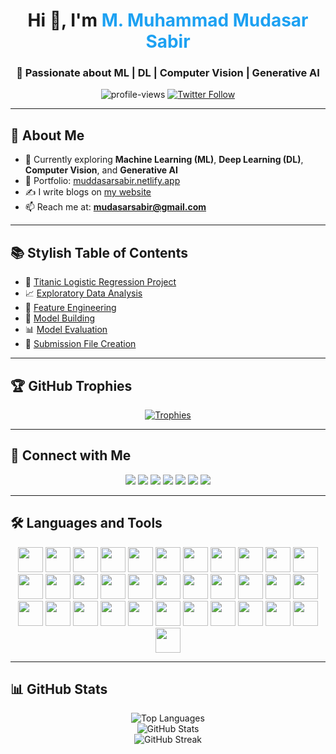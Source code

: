 <h1 align="center">Hi 👋, I'm <span style="color:#1DA1F2;">M. Muhammad Mudasar Sabir</span></h1>
<h3 align="center">🚀 Passionate about ML | DL | Computer Vision | Generative AI</h3>

<p align="center">
  <img src="https://komarev.com/ghpvc/?username=mudasarsabir&label=Profile%20Views&color=0e75b6&style=flat" alt="profile-views" />
  <a href="https://twitter.com/mudasarsabir" target="_blank">
    <img src="https://img.shields.io/twitter/follow/mudasarsabir?logo=twitter&style=for-the-badge" alt="Twitter Follow" />
  </a>
</p>

---

## 🧠 About Me

- 🔭 Currently exploring **Machine Learning (ML)**, **Deep Learning (DL)**, **Computer Vision**, and **Generative AI**
- 💼 Portfolio: [muddasarsabir.netlify.app](https://muddasarsabir.netlify.app/)
- ✍️ I write blogs on [my website](https://muddasarsabir.netlify.app/)
- 📫 Reach me at: **mudasarsabir@gmail.com**

---

## 📚 Stylish Table of Contents

- 🎯 [Titanic Logistic Regression Project](#-titanic-logistic-regression-project)
- 📈 [Exploratory Data Analysis](#-exploratory-data-analysis)
- 🔧 [Feature Engineering](#-feature-engineering)
- 🧪 [Model Building](#-model-building)
- 📊 [Model Evaluation](#-model-evaluation)
- 🧾 [Submission File Creation](#-submission-file-creation)

---

## 🏆 GitHub Trophies

<p align="center">
  <a href="https://github.com/ryo-ma/github-profile-trophy">
    <img src="https://github-profile-trophy.vercel.app/?username=mudasarsabir&theme=onedark&row=2&column=5" alt="Trophies" />
  </a>
</p>

---

## 🤝 Connect with Me

<p align="center">
  <a href="https://dev.to/muddasarsabir"><img src="https://img.shields.io/badge/DEV.to-0A0A0A?style=for-the-badge&logo=dev.to&logoColor=white"/></a>
  <a href="https://twitter.com/mudasarsabir"><img src="https://img.shields.io/badge/Twitter-1DA1F2?style=for-the-badge&logo=twitter&logoColor=white"/></a>
  <a href="https://linkedin.com/in/muddasarsabir"><img src="https://img.shields.io/badge/LinkedIn-0A66C2?style=for-the-badge&logo=linkedin&logoColor=white"/></a>
  <a href="https://fb.com/m.muddasarsabir"><img src="https://img.shields.io/badge/Facebook-1877F2?style=for-the-badge&logo=facebook&logoColor=white"/></a>
  <a href="https://medium.com/@mudasarsabir"><img src="https://img.shields.io/badge/Medium-12100E?style=for-the-badge&logo=medium&logoColor=white"/></a>
  <a href="https://github.com/mudasarsabir"><img src="https://img.shields.io/badge/GitHub-181717?style=for-the-badge&logo=github&logoColor=white"/></a>
  <a href="https://muddasarsabir.netlify.app/"><img src="https://img.shields.io/badge/Website-00C7B7?style=for-the-badge&logo=internet-explorer&logoColor=white"/></a>
</p>

---

## 🛠️ Languages and Tools

<p align="center">
  <img src="https://cdn.jsdelivr.net/gh/devicons/devicon/icons/python/python-original.svg" width="40" height="40"/>
  <img src="https://cdn.jsdelivr.net/gh/devicons/devicon/icons/tensorflow/tensorflow-original.svg" width="40" height="40"/>
  <img src="https://cdn.jsdelivr.net/gh/devicons/devicon/icons/pytorch/pytorch-original.svg" width="40" height="40"/>
  <img src="https://cdn.jsdelivr.net/gh/devicons/devicon/icons/opencv/opencv-original.svg" width="40" height="40"/>
  <img src="https://cdn.jsdelivr.net/gh/devicons/devicon/icons/docker/docker-original.svg" width="40" height="40"/>
  <img src="https://cdn.jsdelivr.net/gh/devicons/devicon/icons/git/git-original.svg" width="40" height="40"/>
  <img src="https://cdn.jsdelivr.net/gh/devicons/devicon/icons/javascript/javascript-original.svg" width="40" height="40"/>
  <img src="https://cdn.jsdelivr.net/gh/devicons/devicon/icons/linux/linux-original.svg" width="40" height="40"/>
  <img src="https://cdn.jsdelivr.net/gh/devicons/devicon/icons/java/java-original.svg" width="40" height="40"/>
  <img src="https://cdn.jsdelivr.net/gh/devicons/devicon/icons/cplusplus/cplusplus-original.svg" width="40" height="40"/>
  <img src="https://cdn.jsdelivr.net/gh/devicons/devicon/icons/mysql/mysql-original-wordmark.svg" width="40" height="40"/>
  <img src="https://cdn.jsdelivr.net/gh/devicons/devicon/icons/mongodb/mongodb-original-wordmark.svg" width="40" height="40"/>
  <img src="https://cdn.jsdelivr.net/gh/devicons/devicon/icons/php/php-original.svg" width="40" height="40"/>
  <img src="https://cdn.jsdelivr.net/gh/devicons/devicon/icons/gitlab/gitlab-original-wordmark.svg" width="40" height="40"/>
  <img src="https://cdn.jsdelivr.net/gh/devicons/devicon/icons/azure/azure-original-wordmark.svg" width="40" height="40"/>
  <img src="https://cdn.jsdelivr.net/gh/devicons/devicon/icons/aws/aws-original-wordmark.svg" width="40" height="40"/>
  <img src="https://cdn.jsdelivr.net/gh/devicons/devicon/icons/arduino/arduino-original-wordmark.svg" width="40" height="40"/>
  <img src="https://cdn.jsdelivr.net/gh/devicons/devicon/icons/bootstrap/bootstrap-original-wordmark.svg" width="40" height="40"/>
  <img src="https://cdn.jsdelivr.net/gh/devicons/devicon/icons/chartjs/chartjs-original.svg" width="40" height="40"/>
  <img src="https://cdn.jsdelivr.net/gh/devicons/devicon/icons/bash/bash-original.svg" width="40" height="40"/>
  <img src="https://cdn.jsdelivr.net/gh/devicons/devicon/icons/django/django-original-wordmark.svg" width="40" height="40"/>
  <img src="https://cdn.jsdelivr.net/gh/devicons/devicon/icons/firebase/firebase-plain-wordmark.svg" width="40" height="40"/>
  <img src="https://cdn.jsdelivr.net/gh/devicons/devicon/icons/flask/flask-original-wordmark.svg" width="40" height="40"/>
  <img src="https://cdn.jsdelivr.net/gh/devicons/devicon/icons/googlecloud/googlecloud-original-wordmark.svg" width="40" height="40"/>
  <img src="https://cdn.jsdelivr.net/gh/devicons/devicon/icons/heroku/heroku-original-wordmark.svg" width="40" height="40"/>
  <img src="https://cdn.jsdelivr.net/gh/devicons/devicon/icons/html5/html5-original-wordmark.svg" width="40" height="40"/>
  <img src="https://cdn.jsdelivr.net/gh/devicons/devicon/icons/css3/css3-original-wordmark.svg" width="40" height="40"/>
  <img src="https://cdn.jsdelivr.net/gh/devicons/devicon/icons/jekyll/jekyll-original-wordmark.svg" width="40" height="40"/>
  <img src="https://cdn.jsdelivr.net/gh/devicons/devicon/icons/jenkins/jenkins-original-wordmark.svg" width="40" height="40"/>
  <img src="https://cdn.jsdelivr.net/gh/devicons/devicon/icons/kubernetes/kubernetes-original-wordmark.svg" width="40" height="40"/>
  <img src="https://cdn.jsdelivr.net/gh/devicons/devicon/icons/materialize/materialize-original-wordmark.svg" width="40" height="40"/>
  <img src="https://cdn.jsdelivr.net/gh/devicons/devicon/icons/selenium/selenium-original-wordmark.svg" width="40" height="40"/>
  <img src="https://cdn.jsdelivr.net/gh/devicons/devicon/icons/sqlite/sqlite-original-wordmark.svg" width="40" height="40"/>
  <img src="https://cdn.jsdelivr.net/gh/devicons/devicon/icons/typescript/typescript-original.svg" width="40" height="40"/>
</p>


---

## 📊 GitHub Stats

<p align="center">
  <img src="https://github-readme-stats.vercel.app/api/top-langs/?username=mudasarsabir&layout=compact&theme=radical" alt="Top Languages"/>
  <br/>
  <img src="https://github-readme-stats.vercel.app/api?username=mudasarsabir&show_icons=true&theme=radical" alt="GitHub Stats"/>
  <br/>
  <img src="https://github-readme-streak-stats.herokuapp.com?user=mudasarsabir&theme=radical" alt="GitHub Streak"/>
  
</p>
